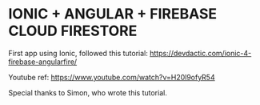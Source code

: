 # IONIC + ANGULAR + FIREBASE CLOUD FIRESTORE
First app using Ionic, followed this tutorial: https://devdactic.com/ionic-4-firebase-angularfire/

Youtube ref: https://www.youtube.com/watch?v=H20l9ofyR54

Special thanks to Simon, who wrote this tutorial.
